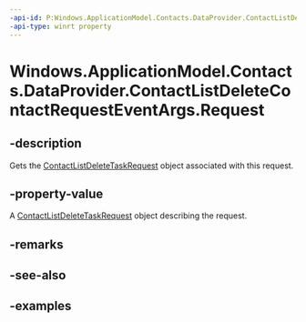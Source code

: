 ```yaml
---
-api-id: P:Windows.ApplicationModel.Contacts.DataProvider.ContactListDeleteContactRequestEventArgs.Request
-api-type: winrt property
---
```


<!-- Property syntax.
public ContactListDeleteContactRequest Request { get; }
-->

# Windows.ApplicationModel.Contacts.DataProvider.ContactListDeleteContactRequestEventArgs.Request

## -description
Gets the [ContactListDeleteTaskRequest](contactlistdeletetaskrequest.md) object associated with this request.

## -property-value
A [ContactListDeleteTaskRequest](contactlistdeletetaskrequest.md) object describing the request.

## -remarks

## -see-also

## -examples
